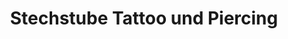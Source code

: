 ---
title: "Stechstube Tattoo und Piercing"
url: /metzingen/stechstube-tattoo-und-piercing/
shop: Tattoo
---